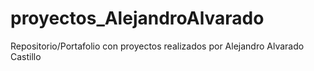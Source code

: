 # proyectos_AlejandroAlvarado
Repositorio/Portafolio con proyectos realizados por Alejandro Alvarado Castillo
